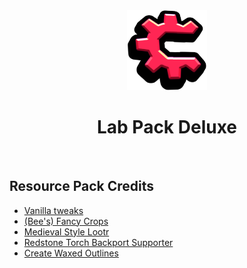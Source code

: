 <div align="center">
    <img width="128px" alt="Lab Pack Deluxe Logo" src="mmc-pack/LabPackDeluxe.png" />
    <h1> Lab Pack Deluxe</h1>
</div>

<br />

## Resource Pack Credits
 - [Vanilla tweaks](https://vanillatweaks.net/picker/resource-packs/)
 - [(Bee's) Fancy Crops](https://modrinth.com/resourcepack/fancy-crops)
 - [Medieval Style Lootr](https://www.curseforge.com/minecraft/texture-packs/medieval-style-lootr)
 - [Redstone Torch Backport Supporter](https://modrinth.com/resourcepack/rstorch-backport-mod-supporter)
 - [Create Waxed Outlines](https://modrinth.com/resourcepack/create-waxed-outlines)
